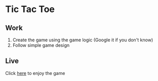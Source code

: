 # Tic Tac Toe

## Work

1. Create the game using the game logic (Google it if you don't know)
2. Follow simple game design

## Live

Click [here]("https://tic-tac-toe-mehedi.netlify.app/") to enjoy the game
